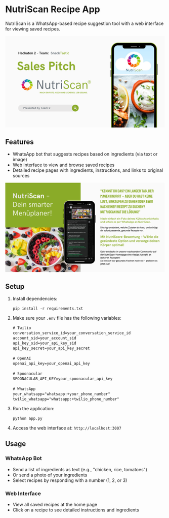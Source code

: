 # NutriScan Recipe App

NutriScan is a WhatsApp-based recipe suggestion tool with a web interface for viewing saved recipes.

![Branding](Testbilder/nutri_scan_app.png)

## Features

- WhatsApp bot that suggests recipes based on ingredients (via text or image)
- Web interface to view and browse saved recipes
- Detailed recipe pages with ingredients, instructions, and links to original sources

![Branding](Testbilder/nutri_scan_paper.png)

## Setup

1. Install dependencies:

   ```
   pip install -r requirements.txt
   ```

2. Make sure your `.env` file has the following variables:

   ```
   # Twilio
   conversation_service_id=your_conversation_service_id
   account_sid=your_account_sid
   api_key_sid=your_api_key_sid
   api_key_secret=your_api_key_secret

   # OpenAI
   openai_api_key=your_openai_api_key

   # Spoonacular
   SPOONACULAR_API_KEY=your_spoonacular_api_key

   # WhatsApp
   your_whatsapp="whatsapp:+your_phone_number"
   twilio_whatsapp="whatsapp:+twilio_phone_number"
   ```

3. Run the application:

   ```
   python app.py
   ```

4. Access the web interface at: `http://localhost:3007`

## Usage

### WhatsApp Bot

- Send a list of ingredients as text (e.g., "chicken, rice, tomatoes")
- Or send a photo of your ingredients
- Select recipes by responding with a number (1, 2, or 3)

### Web Interface

- View all saved recipes at the home page
- Click on a recipe to see detailed instructions and ingredients
